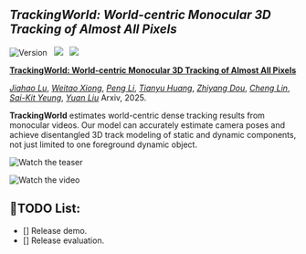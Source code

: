 ## ___***TrackingWorld: World-centric Monocular 3D Tracking of Almost All Pixels***___


![Version](https://img.shields.io/badge/version-1.0.2-blue) &nbsp;
 <a href=''><img src='https://img.shields.io/badge/arXiv-xxxx.xxxx-b31b1b.svg'></a> &nbsp;
 <a href=''><img src='https://img.shields.io/badge/Project-Page-Green'></a> &nbsp;

[**TrackingWorld: World-centric Monocular 3D Tracking of Almost All Pixels**]()

[*Jiahao Lu*](https://github.com/jiah-cloud),
[*Weitao Xiong*](https://openreview.net/profile?id=~Weitao_Xiong1),
[*Peng Li*](https://scholar.google.com/citations?user=8eTLCkwAAAAJ&hl=zh-CN),
[*Tianyu Huang*](https://scholar.google.com/citations?view_op=list_works&hl=en&user=nhbSplwAAAAJ),
[*Zhiyang Dou*](https://frank-zy-dou.github.io/),
[*Cheng Lin*](https://clinplayer.github.io/),
[*Sai-Kit Yeung*](https://saikit.org/index.html),
[*Yuan Liu*](https://liuyuan-pal.github.io/)
Arxiv, 2025. 

**TrackingWorld** estimates world-centric dense tracking results from monocular videos. Our model can accurately estimate camera poses and achieve disentangled 3D track modeling of static and dynamic components, not just limited to one foreground dynamic object. 

![Watch the teaser](assets/vis1_00.png)

![Watch the video](assets/TrackingWorld_video220250608-224840%5B00h00m00s-00h00m20s%5D.gif)

## 🔨TODO List:
- [] Release demo.
- [] Release evaluation.

